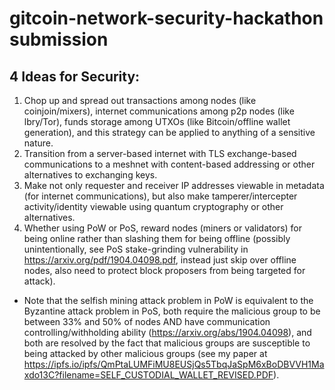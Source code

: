 # gitcoin-network-security-hackathon submission

## 4 Ideas for Security:

1. Chop up and spread out transactions among nodes (like coinjoin/mixers), internet communications among p2p nodes (like lbry/Tor), funds storage among UTXOs (like Bitcoin/offline wallet generation), and this strategy can be applied to anything of a sensitive nature.
2. Transition from a server-based internet with TLS exchange-based communications to a meshnet with content-based addressing or other alternatives to exchanging keys.
3. Make not only requester and receiver IP addresses viewable in metadata (for internet communications), but also make tamperer/intercepter activity/identity viewable using quantum cryptography or other alternatives.
4. Whether using PoW or PoS, reward nodes (miners or validators) for being online rather than slashing them for being offline (possibly unintentionally, see PoS stake-grinding vulnerability in https://arxiv.org/pdf/1904.04098.pdf, instead just skip over offline nodes, also need to protect block proposers from being targeted for attack). 

* Note that the selfish mining attack problem in PoW is equivalent to the Byzantine attack problem in PoS, both require the malicious group to be between 33% and 50% of nodes AND have communication controlling/withholding ability (https://arxiv.org/abs/1904.04098), and both are resolved by the fact that malicious groups are susceptible to being attacked by other malicious groups (see my paper at https://ipfs.io/ipfs/QmPtaLUMFiMU8EUSjQs5TbqJaSpM6xBoDBVVH1Maxdo13C?filename=SELF_CUSTODIAL_WALLET_REVISED.PDF). 
